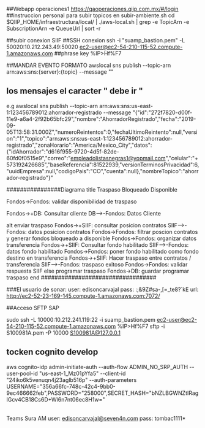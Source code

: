 ##Webapp operaciones1
https://qaoperaciones.qiip.com.mx/#/login
##instruccion personal para subir topicos en subir-ambiente.sh
cd $QIIP_HOME/infraestructura/local/ | ./aws-local.sh | grep -e TopicArn -e SubscriptionArn -e QueueUrl | sort -r


##subir conexion SIIF
##SSH conexion
ssh -i "suamp_bastion.pem" -L 50020:10.212.243.49:50020 ec2-user@ec2-54-210-115-52.compute-1.amazonaws.com
##phrase key
%IP>Hf%F7

##MANDAR EVENTO FORMATO
awslocal sns publish --topic-arn arn:aws:sns:{server}:{topic} --message ""
## los mensajes el caracter " debe ir \"
e.g
awslocal sns publish --topic-arn arn:aws:sns:us-east-1:123456789012:ahorrador-registrado --message "{\"id\":\"272f7820-d00f-11e9-a6a4-2f92b65bfc29\",\"nombre\":\"AhorradorRegistrado\",\"fecha\":\"2019-09-05T13:58:31.000Z\",\"numeroReintentos\":0,\"fechaUltimoReintento\":null,\"version\":\"1\",\"topico\":\"arn:aws:sns:us-east-1:123456789012:ahorrador-registrado\",\"zonaHorario\":\"America/Mexico_City\",\"datos\":{\"idAhorrador\":\"d616f955-9720-4d5f-82de-60fd0f0515e9\",\"correo\":\"empleadolistasnegras1@yopmail.com\",\"celular\":\"+573192426685\",\"baseReferencia\":81522939,\"versionTerminosPrivacidad\":6,\"uuidEmpresa\":null,\"codigoPais\":\"CO\",\"cuenta\":null},\"nombreTopico\":\"ahorrador-registrado\"}"


################Diagrama
title Traspaso Bloqueado Disponible


Fondos->Fondos: validar disponibilidad de traspaso

Fondos->+DB: Consultar cliente
DB-->-Fondos: Datos Cliente

alt enviar traspaso
    Fondos->+SIIF: consultar posicion contratos
    SIIF-->-Fondos: datos posicion contratos
    Fondos->Fondos: filtrar poscion contratos y generar fondos bloqueado a disponible
    Fondos->Fondos: organizar datos transferencia
    Fondos->+SIIF: Consultar fondo habilitado
    SIIF-->-Fondos: datos fondo habilitado
    Fondos->Fondos: poner fondo habilitado como fondo destino en transferencia
    Fondos->+SIIF: Hacer traspaso entre contratos / transferencia
    SIIF-->-Fondos: traspaso exitoso
    Fondos->Fondos: validar respuesta SIIF
else programar traspaso
    Fondos->DB: guardar programar traspaso
end
##################################

###El usuario de sonar:
user: edisoncarvajal
pass: :;&9Z#sa-,[=_te8?`kE
url: http://ec2-52-23-169-145.compute-1.amazonaws.com:7072/

##Acceso SFTP SAP

sudo ssh -L 10000:10.212.241.119:22 -i suamp_bastion.pem ec2-user@ec2-54-210-115-52.compute-1.amazonaws.com
%IP>Hf%F7
sftp -i S100981A.pem -P 10000 S100981A@127.0.0.1

## tocken cognito develop

aws  cognito-idp admin-initiate-auth --auth-flow ADMIN_NO_SRP_AUTH --user-pool-id "us-east-1_Mz01pYfa5" --client-id "24iko6k5venuqn4j23aglb516p" --auth-parameters USERNAME="356a66fc-748c-42c4-9bb0-9ec466662feb",PASSWORD="258000",SECRET_HASH="bNZLBGWNZtIRagIGcv4CB18Cs6D+Wl6n7nt06ec8H1w="

######
Teams Sura AM
user: edisoncarvajal@seven4n.com
pass: tombac1111*
